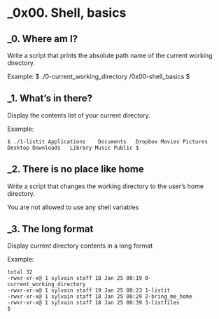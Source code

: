 # _0x00. Shell, basics

## _0. Where am I?
Write a script that prints the absolute path name of the current working directory.

Example:
$ ./0-current_working_directory
/0x00-shell_basics
$

## _1. What’s in there?
Display the contents list of your current directory.

Example:

`$ ./1-listit
Applications    Documents   Dropbox Movies Pictures
Desktop Downloads   Library Music Public
$`

## _2. There is no place like home
Write a script that changes the working directory to the user’s home directory.

You are not allowed to use any shell variables

## _3. The long format
Display current directory contents in a long format

Example:

```$ ./3-listfiles
total 32
-rwxr-xr-x@ 1 sylvain staff 18 Jan 25 00:19 0-current_working_directory
-rwxr-xr-x@ 1 sylvain staff 19 Jan 25 00:23 1-listit
-rwxr-xr-x@ 1 sylvain staff 18 Jan 25 00:29 2-bring_me_home
-rwxr-xr-x@ 1 sylvain staff 18 Jan 25 00:39 3-listfiles
$
